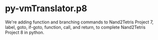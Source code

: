 # py-vmTranslator.p8
We're adding function and branching commands to Nand2Tetris Project 7, label, goto, if-goto, function, call, and return, to complete Nand2Tetris Project 8 in python.
